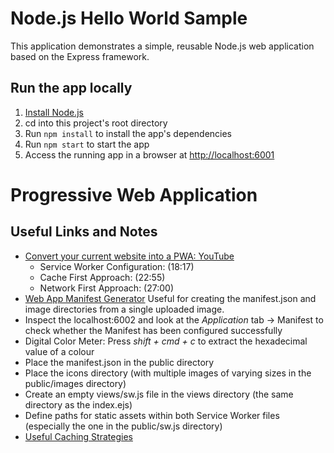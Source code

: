 # Node.js Hello World Sample

This application demonstrates a simple, reusable Node.js web application based on the Express framework.

## Run the app locally

1. [Install Node.js][]
1. cd into this project's root directory
1. Run `npm install` to install the app's dependencies
1. Run `npm start` to start the app
1. Access the running app in a browser at <http://localhost:6001>

[Install Node.js]: https://nodejs.org/en/download/

# Progressive Web Application 
## Useful Links and Notes
- [Convert your current website into a PWA: YouTube](https://www.youtube.com/watch?v=gcx-3qi7t7c) 
	- Service Worker Configuration: (18:17)
	- Cache First Approach: (22:55)
	- Network First Approach: (27:00)
- [Web App Manifest Generator](https://app-manifest.firebaseapp.com/) Useful for creating the manifest.json and image directories from a single uploaded image.
- Inspect the localhost:6002 and look at the *Application* tab -> Manifest to check whether the Manifest has been configured successfully
- Digital Color Meter: Press *shift + cmd + c* to extract the hexadecimal value of a colour
- Place the manifest.json in the public directory
- Place the icons directory (with multiple images of varying sizes in the public/images directory)
- Create an empty views/sw.js file in the views directory (the same directory as the index.ejs)
- Define paths for static assets within both Service Worker files (especially the one in the public/sw.js directory)
- [Useful Caching Strategies](https://developers.google.com/web/tools/workbox/modules/workbox-strategies#cache_first_cache_falling_back_to_network) 
